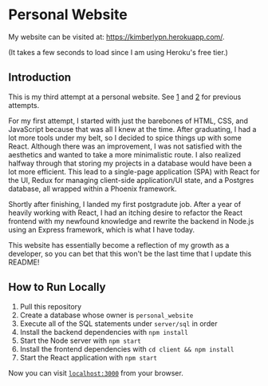 # Personal Website

My website can be visited at: https://kimberlypn.herokuapp.com/. 

(It takes a few seconds to load since I am using Heroku's free tier.)

## Introduction
This is my third attempt at a personal website. See [1](https://github.com/kimberlypn/kimberlypn.github.io/tree/v1.0)
and [2](https://github.com/kimberlypn/personal-website/tree/v2.0) for previous attempts.

For my first attempt, I started with just the barebones of HTML, CSS, and JavaScript because that was all I knew at the 
time. After graduating, I had a lot more tools under my belt, so I decided to spice things up with some React. Although 
there was an improvement, I was not satisfied with the aesthetics and wanted to take a more minimalistic route. I also 
realized halfway through that storing my projects in a database would have been a lot more efficient. This lead to a 
single-page application (SPA) with React for the UI, Redux for managing client-side application/UI state, and a Postgres 
database, all wrapped within a Phoenix framework.

Shortly after finishing, I landed my first postgradute job. After a year of heavily working with React, I had an itching 
desire to refactor the React frontend with my newfound knowledge and rewrite the backend in Node.js using an Express 
framework, which is what I have today.

This website has essentially become a reflection of my growth as a developer, so you can bet that this won't be the last 
time that I update this README!

## How to Run Locally
1. Pull this repository
2. Create a database whose owner is `personal_website`
3. Execute all of the SQL statements under `server/sql` in order
2. Install the backend dependencies with `npm install`
3. Start the Node server with `npm start`
4. Install the frontend dependencies with `cd client && npm install`
5. Start the React application with `npm start`

Now you can visit [`localhost:3000`](http://localhost:3000) from your browser.